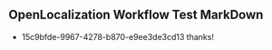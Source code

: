 ## OpenLocalization Workflow Test MarkDown
* 15c9bfde-9967-4278-b870-e9ee3de3cd13 thanks!

<!--HONumber=Sep16_HO1-->


